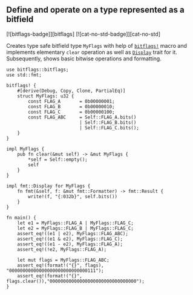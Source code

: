 ## Define and operate on a type represented as a bitfield

[![bitflags-badge]][bitflags] [![cat-no-std-badge]][cat-no-std]

Creates type safe bitfield type `MyFlags` with help of [`bitflags!`] macro
and implements elementary `clear` operation as well as [`Display`] trait for it.
Subsequently, shows basic bitwise operations and formatting.

```rust,edition2024
use bitflags::bitflags;
use std::fmt;

bitflags! {
    #[derive(Debug, Copy, Clone, PartialEq)]
    struct MyFlags: u32 {
        const FLAG_A       = 0b00000001;
        const FLAG_B       = 0b00000010;
        const FLAG_C       = 0b00000100;
        const FLAG_ABC     = Self::FLAG_A.bits()
                           | Self::FLAG_B.bits()
                           | Self::FLAG_C.bits();
    }
}

impl MyFlags {
    pub fn clear(&mut self) -> &mut MyFlags {
        *self = Self::empty();
        self
    }
}

impl fmt::Display for MyFlags {
    fn fmt(&self, f: &mut fmt::Formatter) -> fmt::Result {
        write!(f, "{:032b}", self.bits())
    }
}

fn main() {
    let e1 = MyFlags::FLAG_A | MyFlags::FLAG_C;
    let e2 = MyFlags::FLAG_B | MyFlags::FLAG_C;
    assert_eq!((e1 | e2), MyFlags::FLAG_ABC);
    assert_eq!((e1 & e2), MyFlags::FLAG_C);
    assert_eq!((e1 - e2), MyFlags::FLAG_A);
    assert_eq!(!e2, MyFlags::FLAG_A);

    let mut flags = MyFlags::FLAG_ABC;
    assert_eq!(format!("{}", flags), "00000000000000000000000000000111");
    assert_eq!(format!("{}", flags.clear()),"00000000000000000000000000000000");
}
```

[`bitflags!`]: https://docs.rs/bitflags/*/bitflags/macro.bitflags.html
[`Display`]: https://doc.rust-lang.org/std/fmt/trait.Display.html
